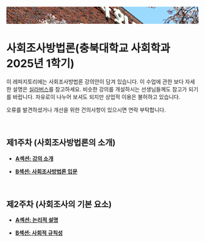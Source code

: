 <p align="center">
  <img src="https://github.com/hxk271/Syllabi/blob/main/sb1.jpg">
</p>

# 사회조사방법론(충북대학교 사회학과 2025년 1학기)


이 레파지토리에는 사회조사방법론 강의안이 담겨 있습니다. 이 수업에 관한 보다 자세한 설명은 [실라버스](https://github.com/hxk271/Syllabi/blob/main/5663014(2025-1).pdf)를 참고하세요. 비슷한 강의를 개설하시는 선생님들께도 참고가 되기를 바랍니다. 자유로이 나누어 보셔도 되지만 상업적 이용은 불허하고 있습니다.

오류를 발견하셨거나 개선을 위한 건의사항이 있으시면 연락 부탁합니다.

<br/>

## 제1주차 (사회조사방법론의 소개)

-  [**A섹션: 강의 소개**](https://github.com/hxk271/SocResMets/blob/main/Beamer_사회조사방법론_W01A.pdf)

-  [**B섹션: 사회조사방법론 입문**](https://github.com/hxk271/SocResMets/blob/main/Beamer_사회조사방법론_W01B.pdf)


<br/>

## 제2주차 (사회조사의 기본 요소)

-  [**A섹션: 논리적 설명**](https://github.com/hxk271/SocResMets/blob/main/Beamer_사회조사방법론_W02A.pdf)

-  [**B섹션: 사회적 규칙성**](https://github.com/hxk271/SocResMets/blob/main/Beamer_사회조사방법론_W02B.pdf)

